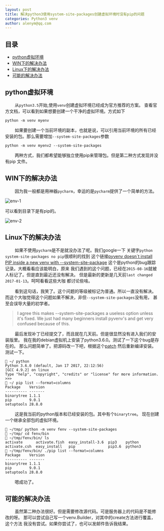 ```yaml
---
layout: post
title: 解决python3使用system-site-packages创建虚拟环境时没有pip的问题
categories: Python3 venv
author: alenym@qq.com
---
```


## 目录 ##

- [python虚拟环境](#hh0) 
- [WIN下的解决办法](#hh1) 
- [Linux下的解决办法](#hh2) 
- [可能的解决办法](#hh3) 

## python虚拟环境<a name="hh0"></a> ##

&nbsp;
&nbsp;
&nbsp;
&nbsp;
从`python3.5`开始,使用`venv`创建虚拟环境已经成为官方推荐的方案。
查看官方文档，可以看到如果想要创建一个干净的虚拟环境。方式如下

	python -m venv myenv


&nbsp;
&nbsp;
&nbsp;
&nbsp;
如果要创建一个当前环境的副本，也就是说，可以引用当前环境的所有已经
安装的包。那么需要增加`--system-site-packages`参数

	python -m venv myenv2 --system-site-packages


&nbsp;
&nbsp;
&nbsp;
&nbsp;
两种方式，我们都希望能够独立使用pip来管理包。但是第二种方式发现并没有pip
文件。

## WIN下的解决办法<a name="hh1"></a> ##


&nbsp;
&nbsp;
&nbsp;
&nbsp;
因为我一般都是用神器`pycharm`，幸运的是`pycharm`提供了一个简单的方法。

![env-1]({{site.url}}/assets/env-1.png)

可以看到目录下是有pip的。

![env-2]({{site.url}}/assets/env-2.png)


## Linux下的解决办法<a name="hh2"></a> ##


&nbsp;
&nbsp;
&nbsp;
&nbsp;
如果不使用`pycharm`是不是就没办法了呢。我们google一下
关键字`python system-site-packages no pip`很顺利的找到
这个链接[pyvenv doesn´t install PIP inside a new venv with --system-site-package](https://bugs.python.org/issue24875)
这个是python的bug跟踪记录。大概看看应该能明白，原来
我们遇到的这个问题，已经在`2015-08-16`就被人标记了。但是直到最近还没有解决。
但是最新的更新是几天前`last changed 2017-01-13`。呵呵看看这些大咖
都讨论些啥。


&nbsp;
&nbsp;
&nbsp;
&nbsp;
看到这句话，我笑了。这个问题的等级被标记为普通。所以一直没有解决。
而这个大咖觉得这个问题如果不解决，非但`--system-site-packages`没有用，
甚至会误导大量的初学者。

> I agree this makes --system-site-packages a useless option unless it's fixed. We just had many beginners install pyvenv's and get very confused because of this.


&nbsp;
&nbsp;
&nbsp;
&nbsp;
最后发现补丁已经提交了，而且就在几天前。但是很显然没有进入我们的安装版里。
我在我的debian虚拟机上安装了python3.6.0。测试了一下这个bug是存在的。
那么问题简单了。把源码改一下吧，根据这个[patch](https://bugs.python.org/review/24875/patch/19738/77413)
然后重新编译安装。测试一下。

	 ~/ python
	Python 3.6.0 (default, Jan 17 2017, 22:12:56) 
	[GCC 4.9.2] on linux
	Type "help", "copyright", "credits" or "license" for more information.
	>>> 
	 ~/ pip list --format=columns
	Package    Version
	---------- -------
	binarytree 1.1.1  
	pip        9.0.1  
	setuptools 28.8.0 

&nbsp;
&nbsp;
&nbsp;
&nbsp;
这是我当前的python版本和已经安装的包。其中有个`binarytree`。
现在创建一个继承全部包的虚拟环境。

	 ~/tmp/ python -m venv fenv --system-site-packages
	 ~/tmp/ cd fenv/bin
	 ~/tmp/fenv/bin/ ls
	activate      activate.fish  easy_install-3.6  pip3    python
	activate.csh  easy_install   pip               pip3.6  python3
	 ~/tmp/fenv/bin/ ./pip list --format=columns
	Package    Version
	---------- -------
	binarytree 1.1.1  
	pip        9.0.1  
	setuptools 28.8.0 

&nbsp;
&nbsp;
&nbsp;
&nbsp;
嗯成功了。

## 可能的解决办法<a name="hh3"></a> ##


&nbsp;
&nbsp;
&nbsp;
&nbsp;
虽然第二种办法很好。但是需要修改源代码。可是服务器上的代码是不能修改的呀。
那可以尝试自己写一个venv.Builder，对其中的create方法进行覆盖，这个方法
我没有尝试。如果你尝试了，也可以发邮件告诉我结果。


